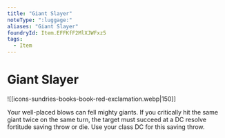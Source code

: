 ```yaml
---
title: "Giant Slayer"
noteType: ":luggage:"
aliases: "Giant Slayer"
foundryId: Item.EFFKfF2MlXJWFxz5
tags:
  - Item
---
```


# Giant Slayer
![[icons-sundries-books-book-red-exclamation.webp|150]]

Your well-placed blows can fell mighty giants. If you critically hit the same giant twice on the same turn, the target must succeed at a DC resolve fortitude saving throw or die. Use your class DC for this saving throw.
